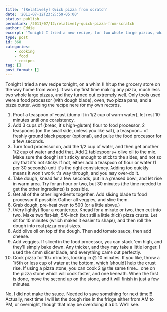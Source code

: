 ```yaml
---
title: '[Relatively] Quick pizza from scratch'
date: '2011-07-12T23:27:59-05:00'
status: publish
permalink: /2011/07/12/relatively-quick-pizza-from-scratch
author: Eddie
excerpt: 'Tonight I tried a new recipe, for two whole large pizzas, which turned out really well. Only tools used were a food processor (with dough blade), oven, two pizza pans, and a pizza cutter. Adding the recipe here for my own records. :)'
type: post
id: 368
categories:
    - cooking
    - food
    - recipes
tag: []
post_format: []
---
```

Tonight I tried a new recipe tonight, on a whim (I hit up the grocery store on the way home from work\]. It was my first time making any pizza, much less two whole large pizzas, and they turned out extremely well.  Only tools used were a food processor (with dough blade), oven, two pizza pans, and a pizza cutter.  Adding the recipe here for my own records.

1. Proof a teaspoon of yeast (dump it in 1/2 cup of warm water), let rest 10 minutes until one consistency.
2. Add 3 cups of (bread, it's high-gluten) flour to food processor, 2 teaspoons (on the small side, unless you like salt), a teaspoon+ of freshly ground black pepper (optional), and pulse the food processor for a few seconds.
3. Turn food processor on, add the 1/2 cup of water, and then get another 1/2 cup of water and add that.  Add 2 tablespoons+ olive oil to the mix.  Make sure the dough isn't sticky enough to stick to the sides, and not so dry that it's not sticky.  If not, either add a teaspoon of flour or water (1 per 30 seconds) until it's the right consistency. Adding too quickly means it won't work it's way through, and you may over-do it.
4. Take dough, knead for a few seconds, put in a greased bowl, and let rise in warm area. Try for an hour or two, but 30 minutes (the time needed to get the other ingredients) is possible.
5. Get all of the other ingredients together.  Add slicing blade to food processor if possible.  Gather all veggies, and slice them.
6. Grab dough, pre-heat oven to 500 (or a little above.)
7.  (Very lightly) flour a countertop.  Knead for a minute or two, then cut into two.  Make two flat-ish, 5/6-inch (but still a little thick) pizza crusts.  Let sit for 10 minutes (which makes it easier to shape), and then roll the dough into real pizza-crust sizes.
8. Add olive oil on top of the dough.  Then add tomato sauce, then add cheese.
9. Add veggies.  If sliced in the food processor, you can stack 'em high, and they'll simply bake down.  Any thicker, and they may take a little longer. I used the 4mm slicer blade, and everything came out perfectly.
10. Cook pizza for 10+ minutes, looking in @ 10 minutes.  If you like, throw a 1/5th or less cup of water at the bottom, which \[should\] help the crust rise.  If using a pizza stone, you can cook 2 @ the same time... one on the pizza stone which will cook faster, and one beneath.  When the first is done, move the second up on the stone, and it will finish in just a few minutes.

No, I did not make the sauce.  Needed to save something for next time!!!  Actually, next time I will let the dough rise in the fridge either from AM to PM, or overnight, though that may be overdoing it a bit.  We'll see.